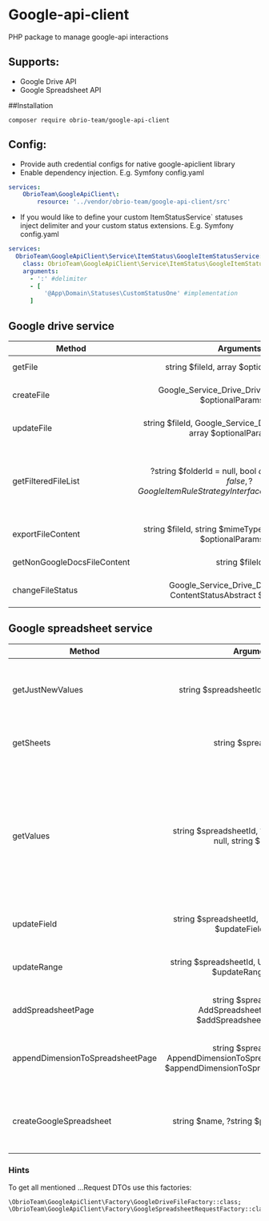 # Google-api-client
PHP package to manage google-api interactions

## Supports:
* Google Drive API
* Google Spreadsheet API

##Installation

```composer log
composer require obrio-team/google-api-client
```

## Config:
* Provide auth credential configs for native google-apiclient library
* Enable dependency injection. E.g. Symfony config.yaml
```yaml
services:
    ObrioTeam\GoogleApiClient\:
        resource: '../vendor/obrio-team/google-api-client/src'
```

* If you would like to define your custom ItemStatusService` statuses inject delimiter and your custom status extensions. E.g. Symfony config.yaml

```yaml
services:
  ObrioTeam\GoogleApiClient\Service\ItemStatus\GoogleItemStatusService:
    class: ObrioTeam\GoogleApiClient\Service\ItemStatus\GoogleItemStatusService
    arguments:
      - ':' #delimiter
      - [
          '@App\Domain\Statuses\CustomStatusOne' #implementation
      ]
```
## Google drive service

| Method        | Arguments | Output  |  Description  |
| ------------- |:-------------:|:-----:|:--------------------------------------------------------|
| getFile      | string $fileId, array $optionalParam = [] | ?Google_Service_Drive_DriveFile  |  Get single Google drive file by its ID or null.  |
| createFile      | Google_Service_Drive_DriveFile $file, array $optionalParams = [] | ?Google_Service_Drive_DriveFile |  Try to create file with locally created DriveFile object  |
| updateFile      | string $fileId, Google_Service_Drive_DriveFile $file, array $optionalParams = [] | ?Google_Service_Drive_DriveFile |  Try to update file with locally created DriveFile object  |
| getFilteredFileList| ?string $folderId = null, bool $deepPagination = false, ?GoogleItemRuleStrategyInterface ...$itemRuleStrategies | array |  Get list of files. If set deepPagination=true all files through google pagination will be matched. Also you can perform filtering by various strategies  |
| exportFileContent| string $fileId, string $mimeType = 'text/plain', array $optionalParams = [] | \GuzzleHttp\Psr7\Request | Get content of GoogleDoc file in desired format by file ID |
| getNonGoogleDocsFileContent| string $fileId | \GuzzleHttp\Psr7\Request | Get contents of non-GoogleDoc file by file ID |
| changeFileStatus| Google_Service_Drive_DriveFile $file, ContentStatusAbstract $targetStatus | ?Google_Service_Drive_DriveFile | Try to update file name with status using GoogleItemStatusService |


## Google spreadsheet service

| Method        | Arguments | Output  |  Description  |
| ------------- |:-------------:|:-----:|:--------------------------------------------------------|
| getJustNewValues      | string $spreadsheetId, string $range = '' | GoogleSheetValuesResponse  |  Get only updated values as DTO with key=>value array |
| getSheets      | string $spreadsheetId | GoogleSheetSheetsResponse  |  Get DTO with list of spreadsheet sheets   |
| getValues      | string $spreadsheetId, ?string $sheetTitle = null, string $range = '' | GoogleSheetValuesResponse  |  Get sheet values as DTO with key=>value array. If no sheetTitle defined - getting values from first sheet in spreadsheet. Specific range can set.   |
| updateField      | string $spreadsheetId, UpdateFieldRequest $updateFieldRequest | Google_Service_Sheets_UpdateValuesResponse  |  Update single cell value   |
| updateRange      | string $spreadsheetId, UpdateRangeRequest $updateRangeRequest | Google_Service_Sheets_UpdateValuesResponse  |  Update range request in specified sheet.  |
| addSpreadsheetPage  | string $spreadsheetId, AddSpreadsheetPageRequest $addSpreadsheetPageRequest | Google_Service_Sheets_BatchUpdateSpreadsheetResponse  |  Add new sheet to the spreadsheet.  |
| appendDimensionToSpreadsheetPage  | string $spreadsheetId, AppendDimensionToSpreadsheetPageRequest $appendDimensionToSpreadsheetPageRequest | Google_Service_Sheets_BatchUpdateSpreadsheetResponse  |  Append colimns or rows to the specific sheet of the spreadsheet.  |
| createGoogleSpreadsheet  | string $name, ?string $parentFolderId = null | Google_Service_Sheets_Spreadsheet  |  Create new spreadsheet file in defined parent folder.  |

### Hints
To get all mentioned ...Request DTOs use this factories:
```phpt
\ObrioTeam\GoogleApiClient\Factory\GoogleDriveFileFactory::class;
\ObrioTeam\GoogleApiClient\Factory\GoogleSpreadsheetRequestFactory::class;
```
